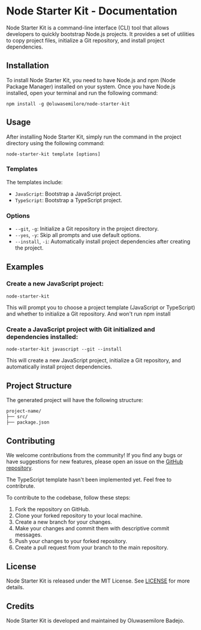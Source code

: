 # Node Starter Kit - Documentation

Node Starter Kit is a command-line interface (CLI) tool that allows developers to quickly bootstrap Node.js projects. It provides a set of utilities to copy project files, initialize a Git repository, and install project dependencies.

## Installation

To install Node Starter Kit, you need to have Node.js and npm (Node Package Manager) installed on your system. Once you have Node.js installed, open your terminal and run the following command:

`npm install -g @oluwasemilore/node-starter-kit`

## Usage

After installing Node Starter Kit, simply run the command in the project directory using the following command:

`node-starter-kit template [options]`

### Templates

The templates include:

- `JavaScript`: Bootstrap a JavaScript project.
- `TypeScript`: Bootstrap a TypeScript project.

### Options

- `--git`, `-g`: Initialize a Git repository in the project directory.
- `--yes`, `-y`: Skip all prompts and use default options.
- `--install`, `-i`: Automatically install project dependencies after creating the project.

## Examples

### Create a new JavaScript project:

`node-starter-kit`

This will prompt you to choose a project template (JavaScript or TypeScript) and whether to initialize a Git repository. And won't run npm install

### Create a JavaScript project with Git initialized and dependencies installed:

`node-starter-kit javascript --git --install`

This will create a new JavaScript project, initialize a Git repository, and automatically install project dependencies.

## Project Structure

The generated project will have the following structure:

```bash
project-name/
├── src/
├── package.json
```

## Contributing

We welcome contributions from the community! If you find any bugs or have suggestions for new features, please open an issue on the [GitHub repository](https://github.com/oluwasemilorebadejo/node-starter-kit/issues).

The TypeScript template hasn't been implemented yet. Feel free to contribrute.

To contribute to the codebase, follow these steps:

1. Fork the repository on GitHub.
2. Clone your forked repository to your local machine.
3. Create a new branch for your changes.
4. Make your changes and commit them with descriptive commit messages.
5. Push your changes to your forked repository.
6. Create a pull request from your branch to the main repository.

## License

Node Starter Kit is released under the MIT License. See [LICENSE](https://github.com/oluwasemilorebadejo/node-starter-kit/blob/main/LICENSE) for more details.

## Credits

Node Starter Kit is developed and maintained by Oluwasemilore Badejo.
